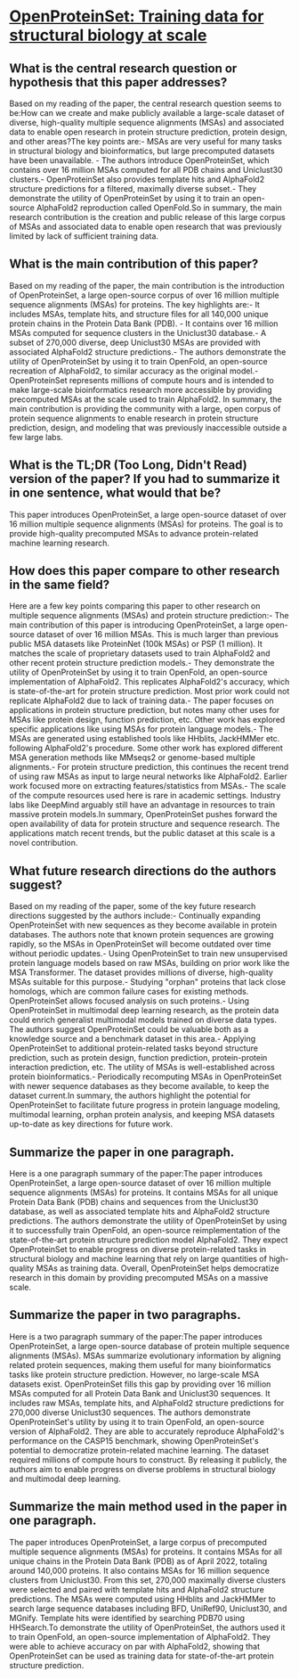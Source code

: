 # [OpenProteinSet: Training data for structural biology at scale](https://arxiv.org/abs/2308.05326)

## What is the central research question or hypothesis that this paper addresses?

Based on my reading of the paper, the central research question seems to be:How can we create and make publicly available a large-scale dataset of diverse, high-quality multiple sequence alignments (MSAs) and associated data to enable open research in protein structure prediction, protein design, and other areas?The key points are:- MSAs are very useful for many tasks in structural biology and bioinformatics, but large precomputed datasets have been unavailable. - The authors introduce OpenProteinSet, which contains over 16 million MSAs computed for all PDB chains and Uniclust30 clusters.- OpenProteinSet also provides template hits and AlphaFold2 structure predictions for a filtered, maximally diverse subset.- They demonstrate the utility of OpenProteinSet by using it to train an open-source AlphaFold2 reproduction called OpenFold.So in summary, the main research contribution is the creation and public release of this large corpus of MSAs and associated data to enable open research that was previously limited by lack of sufficient training data.


## What is the main contribution of this paper?

Based on my reading of the paper, the main contribution is the introduction of OpenProteinSet, a large open-source corpus of over 16 million multiple sequence alignments (MSAs) for proteins. The key highlights are:- It includes MSAs, template hits, and structure files for all 140,000 unique protein chains in the Protein Data Bank (PDB). - It contains over 16 million MSAs computed for sequence clusters in the Uniclust30 database.- A subset of 270,000 diverse, deep Uniclust30 MSAs are provided with associated AlphaFold2 structure predictions.- The authors demonstrate the utility of OpenProteinSet by using it to train OpenFold, an open-source recreation of AlphaFold2, to similar accuracy as the original model.- OpenProteinSet represents millions of compute hours and is intended to make large-scale bioinformatics research more accessible by providing precomputed MSAs at the scale used to train AlphaFold2. In summary, the main contribution is providing the community with a large, open corpus of protein sequence alignments to enable research in protein structure prediction, design, and modeling that was previously inaccessible outside a few large labs.


## What is the TL;DR (Too Long, Didn't Read) version of the paper? If you had to summarize it in one sentence, what would that be?

This paper introduces OpenProteinSet, a large open-source dataset of over 16 million multiple sequence alignments (MSAs) for proteins. The goal is to provide high-quality precomputed MSAs to advance protein-related machine learning research.


## How does this paper compare to other research in the same field?

Here are a few key points comparing this paper to other research on multiple sequence alignments (MSAs) and protein structure prediction:- The main contribution of this paper is introducing OpenProteinSet, a large open-source dataset of over 16 million MSAs. This is much larger than previous public MSA datasets like ProteinNet (100k MSAs) or PSP (1 million). It matches the scale of proprietary datasets used to train AlphaFold2 and other recent protein structure prediction models.- They demonstrate the utility of OpenProteinSet by using it to train OpenFold, an open-source implementation of AlphaFold2. This replicates AlphaFold2's accuracy, which is state-of-the-art for protein structure prediction. Most prior work could not replicate AlphaFold2 due to lack of training data.- The paper focuses on applications in protein structure prediction, but notes many other uses for MSAs like protein design, function prediction, etc. Other work has explored specific applications like using MSAs for protein language models.- The MSAs are generated using established tools like HHblits, JackHMMer etc. following AlphaFold2's procedure. Some other work has explored different MSA generation methods like MMseqs2 or genome-based multiple alignments.- For protein structure prediction, this continues the recent trend of using raw MSAs as input to large neural networks like AlphaFold2. Earlier work focused more on extracting features/statistics from MSAs.- The scale of the compute resources used here is rare in academic settings. Industry labs like DeepMind arguably still have an advantage in resources to train massive protein models.In summary, OpenProteinSet pushes forward the open availability of data for protein structure and sequence research. The applications match recent trends, but the public dataset at this scale is a novel contribution.


## What future research directions do the authors suggest?

Based on my reading of the paper, some of the key future research directions suggested by the authors include:- Continually expanding OpenProteinSet with new sequences as they become available in protein databases. The authors note that known protein sequences are growing rapidly, so the MSAs in OpenProteinSet will become outdated over time without periodic updates.- Using OpenProteinSet to train new unsupervised protein language models based on raw MSAs, building on prior work like the MSA Transformer. The dataset provides millions of diverse, high-quality MSAs suitable for this purpose.- Studying "orphan" proteins that lack close homologs, which are common failure cases for existing methods. OpenProteinSet allows focused analysis on such proteins.- Using OpenProteinSet in multimodal deep learning research, as the protein data could enrich generalist multimodal models trained on diverse data types. The authors suggest OpenProteinSet could be valuable both as a knowledge source and a benchmark dataset in this area.- Applying OpenProteinSet to additional protein-related tasks beyond structure prediction, such as protein design, function prediction, protein-protein interaction prediction, etc. The utility of MSAs is well-established across protein bioinformatics.- Periodically recomputing MSAs in OpenProteinSet with newer sequence databases as they become available, to keep the dataset current.In summary, the authors highlight the potential for OpenProteinSet to facilitate future progress in protein language modeling, multimodal learning, orphan protein analysis, and keeping MSA datasets up-to-date as key directions for future work.


## Summarize the paper in one paragraph.

Here is a one paragraph summary of the paper:The paper introduces OpenProteinSet, a large open-source dataset of over 16 million multiple sequence alignments (MSAs) for proteins. It contains MSAs for all unique Protein Data Bank (PDB) chains and sequences from the Uniclust30 database, as well as associated template hits and AlphaFold2 structure predictions. The authors demonstrate the utility of OpenProteinSet by using it to successfully train OpenFold, an open-source reimplementation of the state-of-the-art protein structure prediction model AlphaFold2. They expect OpenProteinSet to enable progress on diverse protein-related tasks in structural biology and machine learning that rely on large quantities of high-quality MSAs as training data. Overall, OpenProteinSet helps democratize research in this domain by providing precomputed MSAs on a massive scale.


## Summarize the paper in two paragraphs.

Here is a two paragraph summary of the paper:The paper introduces OpenProteinSet, a large open-source database of protein multiple sequence alignments (MSAs). MSAs summarize evolutionary information by aligning related protein sequences, making them useful for many bioinformatics tasks like protein structure prediction. However, no large-scale MSA datasets exist. OpenProteinSet fills this gap by providing over 16 million MSAs computed for all Protein Data Bank and Uniclust30 sequences. It includes raw MSAs, template hits, and AlphaFold2 structure predictions for 270,000 diverse Uniclust30 sequences. The authors demonstrate OpenProteinSet's utility by using it to train OpenFold, an open-source version of AlphaFold2. They are able to accurately reproduce AlphaFold2's performance on the CASP15 benchmark, showing OpenProteinSet's potential to democratize protein-related machine learning. The dataset required millions of compute hours to construct. By releasing it publicly, the authors aim to enable progress on diverse problems in structural biology and multimodal deep learning.


## Summarize the main method used in the paper in one paragraph.

The paper introduces OpenProteinSet, a large corpus of precomputed multiple sequence alignments (MSAs) for proteins. It contains MSAs for all unique chains in the Protein Data Bank (PDB) as of April 2022, totaling around 140,000 proteins. It also contains MSAs for 16 million sequence clusters from Uniclust30. From this set, 270,000 maximally diverse clusters were selected and paired with template hits and AlphaFold2 structure predictions. The MSAs were computed using HHblits and JackHMMer to search large sequence databases including BFD, UniRef90, Uniclust30, and MGnify. Template hits were identified by searching PDB70 using HHSearch.To demonstrate the utility of OpenProteinSet, the authors used it to train OpenFold, an open-source implementation of AlphaFold2. They were able to achieve accuracy on par with AlphaFold2, showing that OpenProteinSet can be used as training data for state-of-the-art protein structure prediction.
